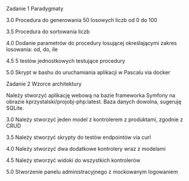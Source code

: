 Zadanie 1 Paradygmaty

3.0 Procedura do generowania 50 losowych liczb od 0 do 100

3.5 Procedura do sortowania liczb

4.0 Dodanie parametrów do procedury losującej określającymi zakres losowania: od, do, ile

4.5 5 testów jednostkowych testujące procedury

5.0 Skrypt w bashu do uruchamiania aplikacji w Pascalu via docker


Zadanie 2 Wzorce architektury

Należy stworzyć aplikację webową na bazie frameworka Symfony na obrazie kprzystalski/projobj-php:latest. Baza danych dowolna, sugeruję SQLite.

3.0 Należy stworzyć jeden model z kontrolerem z produktami, zgodnie z CRUD

3.5 Należy stworzyć skrypty do testów endpointów via curl

4.0 Należy stworzyć dwa dodatkowe kontrolery wraz z modelami

4.5 Należy stworzyć widoki do wszystkich kontrolerów

5.0 Stworzenie panelu administracyjnego z mockowanym logowaniem 
